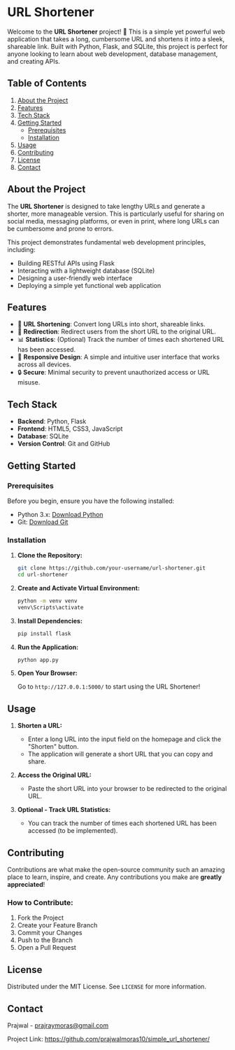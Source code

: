 # **URL Shortener**

Welcome to the **URL Shortener** project! 🚀 This is a simple yet powerful web application that takes a long, cumbersome URL and shortens it into a sleek, shareable link. Built with Python, Flask, and SQLite, this project is perfect for anyone looking to learn about web development, database management, and creating APIs.

## **Table of Contents**
1. [About the Project](#about-the-project)
2. [Features](#features)
3. [Tech Stack](#tech-stack)
4. [Getting Started](#getting-started)
   - [Prerequisites](#prerequisites)
   - [Installation](#installation)
5. [Usage](#usage)
6. [Contributing](#contributing)
7. [License](#license)
8. [Contact](#contact)

## **About the Project**

The **URL Shortener** is designed to take lengthy URLs and generate a shorter, more manageable version. This is particularly useful for sharing on social media, messaging platforms, or even in print, where long URLs can be cumbersome and prone to errors.

This project demonstrates fundamental web development principles, including:
- Building RESTful APIs using Flask
- Interacting with a lightweight database (SQLite)
- Designing a user-friendly web interface
- Deploying a simple yet functional web application

## **Features**

- 🔗 **URL Shortening**: Convert long URLs into short, shareable links.
- 🔄 **Redirection**: Redirect users from the short URL to the original URL.
- 📊 **Statistics**: (Optional) Track the number of times each shortened URL has been accessed.
- 📱 **Responsive Design**: A simple and intuitive user interface that works across all devices.
- 🔒 **Secure**: Minimal security to prevent unauthorized access or URL misuse.

## **Tech Stack**

- **Backend**: Python, Flask
- **Frontend**: HTML5, CSS3, JavaScript
- **Database**: SQLite
- **Version Control**: Git and GitHub

## **Getting Started**

### **Prerequisites**

Before you begin, ensure you have the following installed:
- Python 3.x: [Download Python](https://www.python.org/downloads/)
- Git: [Download Git](https://git-scm.com/downloads)

### **Installation**

1. **Clone the Repository:**

    ```bash
    git clone https://github.com/your-username/url-shortener.git
    cd url-shortener
    ```

2. **Create and Activate Virtual Environment:**

    ```cmd
    python -m venv venv
    venv\Scripts\activate
    ```

3. **Install Dependencies:**

    ```cmd
    pip install flask
    ```

4. **Run the Application:**

    ```cmd
    python app.py
    ```

5. **Open Your Browser:**

    Go to `http://127.0.0.1:5000/` to start using the URL Shortener!

## **Usage**

1. **Shorten a URL:**
   - Enter a long URL into the input field on the homepage and click the "Shorten" button.
   - The application will generate a short URL that you can copy and share.

2. **Access the Original URL:**
   - Paste the short URL into your browser to be redirected to the original URL.

3. **Optional - Track URL Statistics:**
   - You can track the number of times each shortened URL has been accessed (to be implemented).

## **Contributing**

Contributions are what make the open-source community such an amazing place to learn, inspire, and create. Any contributions you make are **greatly appreciated**!

### **How to Contribute:**

1. Fork the Project
2. Create your Feature Branch 
3. Commit your Changes 
4. Push to the Branch 
5. Open a Pull Request

## **License**

Distributed under the MIT License. See `LICENSE` for more information.

## **Contact**

Prajwal - prajraymoras@gmail.com

Project Link: https://github.com/prajwalmoras10/simple_url_shortener/

